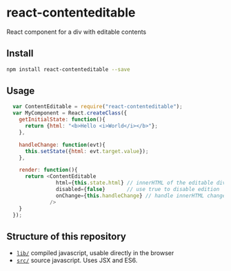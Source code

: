 react-contenteditable
=====================

React component for a div with editable contents
## Install
```sh
npm install react-contenteditable --save
```

## Usage
```javascript
  var ContentEditable = require("react-contenteditable");
  var MyComponent = React.createClass({
    getInitialState: function(){
      return {html: "<b>Hello <i>World</i></b>"};
    },

    handleChange: function(evt){
      this.setState({html: evt.target.value});
    },

    render: function(){
      return <ContentEditable
                html={this.state.html} // innerHTML of the editable div
                disabled={false}       // use true to disable edition
                onChange={this.handleChange} // handle innerHTML change
              />
    }
  });
```

## Structure of this repository
 * [`lib/`](https://github.com/lovasoa/react-contenteditable/tree/master/lib) compiled javascript, usable directly in the browser
 * [`src/`](https://github.com/lovasoa/react-contenteditable/tree/master/src) source javascript. Uses JSX and ES6.

